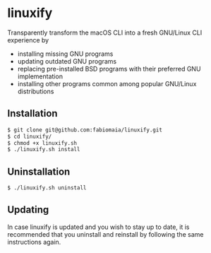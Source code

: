 # linuxify

Transparently transform the macOS CLI into a fresh GNU/Linux CLI experience by

- installing missing GNU programs
- updating outdated GNU programs
- replacing pre-installed BSD programs with their preferred GNU implementation
- installing other programs common among popular GNU/Linux distributions

## Installation

```bash
$ git clone git@github.com:fabiomaia/linuxify.git
$ cd linuxify/
$ chmod +x linuxify.sh
$ ./linuxify.sh install
```

## Uninstallation

```bash
$ ./linuxify.sh uninstall
```

## Updating

In case linuxify is updated and you wish to stay up to date, it is recommended that you uninstall and reinstall by following the same instructions again.
